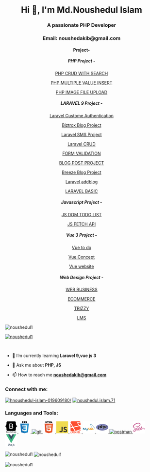 <h1 align="center">Hi 👋, I'm Md.Noushedul Islam</h1>
<h3 align="center">A passionate PHP Developer</h3>
<h3 align="center">Email: noushedakib@gmail.com</h3>
<h4 align="center">Project-</h4>
<h5 align="center">PHP Project -</h5>
<P align="center">
<a align="center" href="https://github.com/Noushedul1/php_crud_with_search">PHP CRUD WITH SEARCH</a>  
</P>
<p align="center">
<a align="center" href="https://github.com/Noushedul1/php_multiple_value_insert">PHP MULTIPLE VALUE INSERT</a>
</p>
<p align="center">
<a align="center" href="https://github.com/Noushedul1/php_img_file_upload">PHP IMAGE FILE UPLOAD</a>
</p>


<h5 align="center">LARAVEL 9 Project -</h5>
<p align="center">
  <a align="center" href="https://github.com/Noushedul1/laravelCustomeAuth">Laravel Custome Authentication</a>
</p>
<p align="center">
<a align="center" href="https://github.com/Noushedul1/biztroxBlogProject">Biztrox Blog Project</a>
</p>
<p align="center">
<a align="center" href="https://github.com/Noushedul1/laravel_sms_project">Laravel SMS Project</a>
</p>
<p align="center">
<a align="center" href="https://github.com/Noushedul1/lara_crud_project">Laravel CRUD</a>
</p>
<p align="center">
<a align="center" href="https://github.com/Noushedul1/validation_lara">FORM VALIDATION</a>
</p>
<p align="center">
<a align="center" href="https://github.com/Noushedul1/blogpost_lara">BLOG POST PROJECT</a>
</p>
<p align="center">
<a align="center" href="https://github.com/Noushedul1/breeze_blogproject">Breeze Blog Project</a>
</p>
<p align="center">
<a align="center" href="https://github.com/Noushedul1/laravel_addblog">Laravel addblog</a>
</p>
<p align="center">
<a align="center" href="https://github.com/Noushedul1/basic_laravel">LARAVEL BASIC</a>
</p>


<h5 align="center">Javascript Project -</h5>
<p align="center">
<a align="center" href="https://noushedul1.github.io/dom_todolist/">JS DOM TODO LIST</a>
</p>
<p align="center">
<a align="center" href="https://fetch-api-project2.netlify.app/">JS FETCH API</a>
</p>

<h5 align="center">Vue 3 Project -</h5>
<p align="center">
<a align="center" href="https://firstvuetodoapp.netlify.app/">Vue to do</a>
</p>
<p align="center">
<a align="center" href="https://vuemixedconcept.netlify.app/">Vue Concept</a>
</p>
<p align="center">
<a align="center" href="https://burger-shop-1.netlify.app/">Vue website</a>
</p>


<h5 align="center">Web Design Project -</h5>
<p align="center">
<a align="center" href="https://web-business-1.netlify.app/">WEB BUSINESS</a>
</p>
<p align="center">
<a align="center" href="https://noushedul1.github.io/ecommerce_full_2022noushed_responsive/">ECOMMERCE</a>
</p>
<p align="center">
<a align="center" href="https://trizzy.netlify.app/">TRIZZY</a>
</p>
<p align="center">
<a align="center" href="https://noushedul1.github.io/LMS_psd_To_HTML/">LMS</a>
</p>

<p align="left"> <img src="https://komarev.com/ghpvc/?username=noushedul1&label=Profile%20views&color=0e75b6&style=flat" alt="noushedul1" /> </p>

<p align="left"> <a href="https://github.com/ryo-ma/github-profile-trophy"><img src="https://github-profile-trophy.vercel.app/?username=noushedul1" alt="noushedul1" /></a> </p>

<p align="left"> <a href="https://twitter.com/" target="blank"><img src="https://img.shields.io/twitter/follow/?logo=twitter&style=for-the-badge" alt="" /></a> </p>

- 🌱 I’m currently learning **Laravel 9,vue js 3**

- 💬 Ask me about **PHP, JS**

- 📫 How to reach me **noushedakib@gmail.com**

<h3 align="left">Connect with me:</h3>
<p align="left">
<a href="https://linkedin.com/in/hnoushedul-islam-019609180/" target="blank"><img align="center" src="https://raw.githubusercontent.com/rahuldkjain/github-profile-readme-generator/master/src/images/icons/Social/linked-in-alt.svg" alt="hnoushedul-islam-019609180/" height="30" width="40" /></a>
<a href="https://fb.com/noushedul.islam.71" target="blank"><img align="center" src="https://raw.githubusercontent.com/rahuldkjain/github-profile-readme-generator/master/src/images/icons/Social/facebook.svg" alt="noushedul.islam.71" height="30" width="40" /></a>
</p>

<h3 align="left">Languages and Tools:</h3>
<p align="left"> <a href="https://getbootstrap.com" target="_blank" rel="noreferrer"> <img src="https://raw.githubusercontent.com/devicons/devicon/master/icons/bootstrap/bootstrap-plain-wordmark.svg" alt="bootstrap" width="40" height="40"/> </a> <a href="https://www.w3schools.com/css/" target="_blank" rel="noreferrer"> <img src="https://raw.githubusercontent.com/devicons/devicon/master/icons/css3/css3-original-wordmark.svg" alt="css3" width="40" height="40"/> </a> <a href="https://git-scm.com/" target="_blank" rel="noreferrer"> <img src="https://www.vectorlogo.zone/logos/git-scm/git-scm-icon.svg" alt="git" width="40" height="40"/> </a> <a href="https://www.w3.org/html/" target="_blank" rel="noreferrer"> <img src="https://raw.githubusercontent.com/devicons/devicon/master/icons/html5/html5-original-wordmark.svg" alt="html5" width="40" height="40"/> </a> <a href="https://developer.mozilla.org/en-US/docs/Web/JavaScript" target="_blank" rel="noreferrer"> <img src="https://raw.githubusercontent.com/devicons/devicon/master/icons/javascript/javascript-original.svg" alt="javascript" width="40" height="40"/> </a> <a href="https://laravel.com/" target="_blank" rel="noreferrer"> <img src="https://raw.githubusercontent.com/devicons/devicon/master/icons/laravel/laravel-plain-wordmark.svg" alt="laravel" width="40" height="40"/> </a> <a href="https://www.mysql.com/" target="_blank" rel="noreferrer"> <img src="https://raw.githubusercontent.com/devicons/devicon/master/icons/mysql/mysql-original-wordmark.svg" alt="mysql" width="40" height="40"/> </a> <a href="https://www.php.net" target="_blank" rel="noreferrer"> <img src="https://raw.githubusercontent.com/devicons/devicon/master/icons/php/php-original.svg" alt="php" width="40" height="40"/> </a> <a href="https://postman.com" target="_blank" rel="noreferrer"> <img src="https://www.vectorlogo.zone/logos/getpostman/getpostman-icon.svg" alt="postman" width="40" height="40"/> </a> <a href="https://sass-lang.com" target="_blank" rel="noreferrer"> <img src="https://raw.githubusercontent.com/devicons/devicon/master/icons/sass/sass-original.svg" alt="sass" width="40" height="40"/> </a> <a href="https://vuejs.org/" target="_blank" rel="noreferrer"> <img src="https://raw.githubusercontent.com/devicons/devicon/master/icons/vuejs/vuejs-original-wordmark.svg" alt="vuejs" width="40" height="40"/> </a> </p>

<p><img align="left" src="https://github-readme-stats.vercel.app/api/top-langs?username=noushedul1&show_icons=true&locale=en&layout=compact" alt="noushedul1" /></p>

<p>&nbsp;<img align="center" src="https://github-readme-stats.vercel.app/api?username=noushedul1&show_icons=true&locale=en" alt="noushedul1" /></p>

<p><img align="center" src="https://github-readme-streak-stats.herokuapp.com/?user=noushedul1&" alt="noushedul1" /></p>
